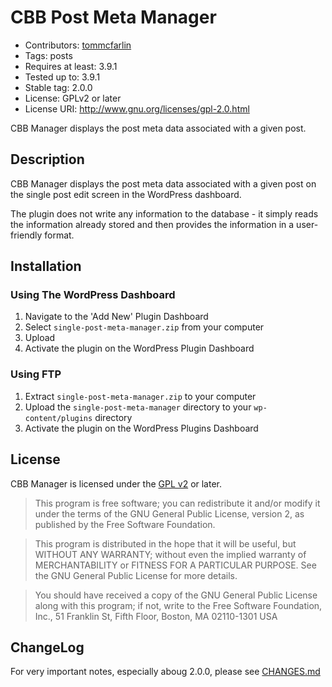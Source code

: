 # CBB Post Meta Manager

* Contributors: [tommcfarlin](http://tommcfarlin.com/)
* Tags: posts
* Requires at least: 3.9.1
* Tested up to: 3.9.1
* Stable tag: 2.0.0
* License: GPLv2 or later
* License URI: http://www.gnu.org/licenses/gpl-2.0.html

CBB Manager displays the post meta data associated with a given post.

## Description

CBB Manager displays the post meta data associated with a given post on the single post edit screen in the WordPress dashboard.

The plugin does not write any information to the database - it simply reads the information already stored and then provides the information in a user-friendly format.

## Installation

### Using The WordPress Dashboard

1. Navigate to the 'Add New' Plugin Dashboard
2. Select `single-post-meta-manager.zip` from your computer
3. Upload
4. Activate the plugin on the WordPress Plugin Dashboard

### Using FTP

1. Extract `single-post-meta-manager.zip` to your computer
2. Upload the `single-post-meta-manager` directory to your `wp-content/plugins` directory
3. Activate the plugin on the WordPress Plugins Dashboard

## License

CBB Manager is licensed under the [GPL v2](LICENSE.txt) or later.

> This program is free software; you can redistribute it and/or modify
it under the terms of the GNU General Public License, version 2, as
published by the Free Software Foundation.

> This program is distributed in the hope that it will be useful,
but WITHOUT ANY WARRANTY; without even the implied warranty of
MERCHANTABILITY or FITNESS FOR A PARTICULAR PURPOSE.  See the
GNU General Public License for more details.

> You should have received a copy of the GNU General Public License
along with this program; if not, write to the Free Software
Foundation, Inc., 51 Franklin St, Fifth Floor, Boston, MA  02110-1301  USA

## ChangeLog

For very important notes, especially aboug 2.0.0, please see [CHANGES.md](CHANGES.md)